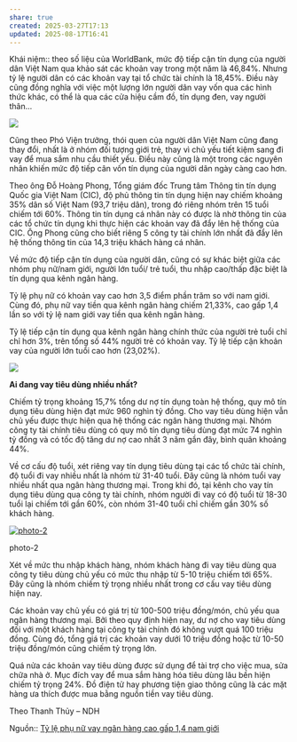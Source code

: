 ```yaml
---
share: true
created: 2025-03-27T17:13
updated: 2025-08-17T16:41
---
```

Khái niệm:: 
theo số liệu của WorldBank, mức độ tiếp cận tín dụng của người dân Việt Nam qua khảo sát các khoản vay trong một năm là 46,84%. Nhưng tỷ lệ người dân có các khoản vay tại tổ chức tài chính là 18,45%. Điều này cũng đồng nghĩa với việc một lượng lớn người dân vay vốn qua các hình thức khác, có thể là qua các cửa hiệu cầm đồ, tín dụng đen, vay người thân...

[![](http://cafefcdn.com/2017/photo-0-1508464905589.png)](http://cafefcdn.com/2017/photo-0-1508464905589.png)

Cũng theo Phó Viện trưởng, thói quen của người dân Việt Nam cũng đang thay đổi, nhất là ở nhóm đối tượng giới trẻ, thay vì chủ yếu tiết kiệm sang đi vay để mua sắm nhu cầu thiết yếu. Điều này cũng là một trong các nguyên nhân khiến mức độ tiếp cân vốn tín dụng của người dân ngày càng cao hơn.

Theo ông Đỗ Hoàng Phong, Tổng giám đốc Trung tâm Thông tin tín dụng Quốc gia Việt Nam (CIC), độ phủ thông tin tín dụng hiện nay chiếm khoảng 35% dân số Việt Nam (93,7 triệu dân), trong đó riêng nhóm trên 15 tuổi chiếm tới 60%. Thông tin tín dụng cá nhân này có được là nhờ thông tin của các tổ chức tín dụng khi thực hiện các khoản vay đã đẩy lên hệ thống của CIC. Ông Phong cũng cho biết riêng 5 công ty tài chính lớn nhất đã đẩy lên hệ thống thông tin của 14,3 triệu khách hàng cá nhân.

Về mức độ tiếp cận tín dụng của người dân, cũng có sự khác biệt giữa các nhóm phụ nữ/nam giới, người lớn tuổi/ trẻ tuổi, thu nhập cao/thấp đặc biệt là tín dụng qua kênh ngân hàng.

Tỷ lệ phụ nữ có khoản vay cao hơn 3,5 điểm phần trăm so với nam giới. Cùng đó, phụ nữ vay tiền qua kênh ngân hàng chiếm 21,33%, cao gấp 1,4 lần so với tỷ lệ nam giới vay tiền qua kênh ngân hàng.

Tỷ lệ tiếp cận tín dụng qua kênh ngân hàng chính thức của người trẻ tuổi chỉ chỉ hơn 3%, trên tổng số 44% người trẻ có khoản vay. Tỷ lệ tiếp cận khoản vay của người lớn tuổi cao hơn (23,02%).

[![](http://cafefcdn.com/2017/photo-1-1508464905589.png)](http://cafefcdn.com/2017/photo-1-1508464905589.png)

**Ai đang vay tiêu dùng nhiều nhất?**

Chiếm tỷ trọng khoảng 15,7% tổng dư nợ tín dụng toàn hệ thống, quy mô tín dụng tiêu dùng hiện đạt mức 960 nghìn tỷ đồng. Cho vay tiêu dùng hiện vẫn chủ yếu được thực hiện qua hệ thống các ngân hàng thương mại. Nhóm công ty tài chính tiêu dùng có quy mô tín dụng tiêu dùng đạt mức 74 nghìn tỷ đồng và có tốc độ tăng dư nợ cao nhất 3 năm gần đây, bình quân khoảng 44%.

Về cơ cấu độ tuổi, xét riêng vay tín dụng tiêu dùng tại các tổ chức tài chính, độ tuổi đi vay nhiều nhất là nhóm từ 31-40 tuổi. Đây cũng là nhóm tuổi vay nhiều nhất qua ngân hàng thương mại. Trong khi đó, tại kênh cho vay tín dụng tiêu dùng qua công ty tài chính, nhóm người đi vay có độ tuổi từ 18-30 tuổi lại chiếm tới gần 60%, còn nhóm 31-40 tuổi chỉ chiếm gần 30% số khách hàng.

[![photo-2](http://cafefcdn.com/thumb_w/640/2017/photo-2-1508464905593.png)](http://cafefcdn.com/2017/photo-2-1508464905593.png "photo-2")

photo-2

Xét về mức thu nhập khách hàng, nhóm khách hàng đi vay tiêu dùng qua công ty tiêu dùng chủ yếu có mức thu nhập từ 5-10 triệu chiếm tới 65%. Đây cũng là nhóm chiếm tỷ trọng nhiều nhất trong cơ cấu vay tiêu dùng hiện nay.

Các khoản vay chủ yếu có giá trị từ 100-500 triệu đồng/món, chủ yếu qua ngân hàng thương mại. Bởi theo quy định hiện nay, dư nợ cho vay tiêu dùng đối với một khách hàng tại công ty tài chính đó không vượt quá 100 triệu đồng. Cùng đó, tổng giá trị các khoản vay dưới 10 triệu đồng hoặc từ 10-50 triệu đồng/món cũng chiếm tỷ trọng lớn.

Quá nửa các khoản vay tiêu dùng được sử dụng để tài trợ cho việc mua, sửa chữa nhà ở. Mục đích vay để mua sắm hàng hóa tiêu dùng lâu bền hiện chiếm tỷ trọng 24%. Đồ điện tử hay phương tiện giao thông cũng là các mặt hàng ưa thích được mua bằng nguồn tiền vay tiêu dùng.

Theo Thanh Thủy – NDH

Nguồn:: [Tỷ lệ phụ nữ vay ngân hàng cao gấp 1,4 nam giới](https://cafef.vn/ty-le-phu-nu-vay-ngan-hang-cao-gap-14-nam-gioi-2017102009051271.chn)
